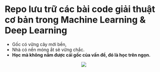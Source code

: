 # Repo lưu trữ các bài code giải thuật cơ bản trong Machine Learning & Deep Learning
- Gốc có vững cây mới bền, 
- Nhà có nền móng ắt sẽ vững chắc.
- **Học mà không nắm được cái gốc của vấn đề, đó là học trên ngọn.**

<p align="center">
  <img src="https://codelearn.io/Upload/Blog/thuat-toan-la-gi-hoc-thuat-toan-lam-quai-gi-63713613987.6709.jfif" />
</p>
